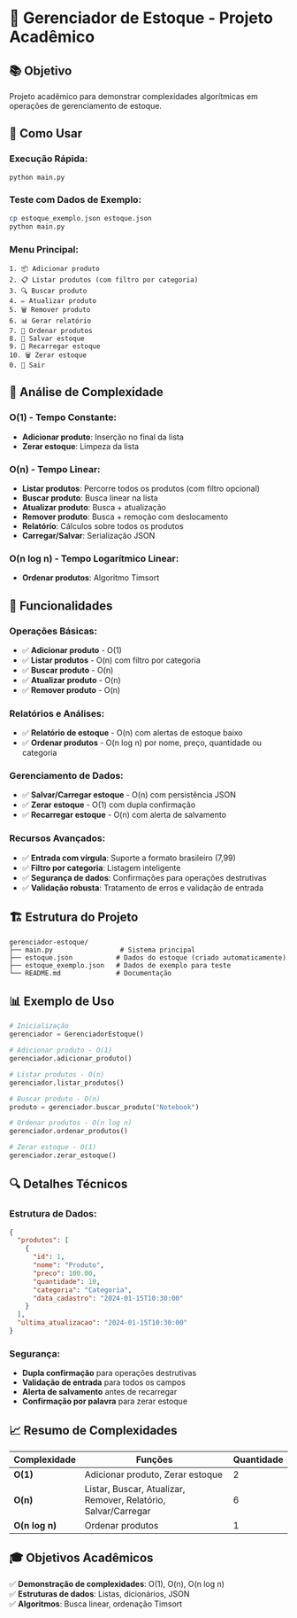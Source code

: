 # 🏪 Gerenciador de Estoque - Projeto Acadêmico

## 📚 Objetivo
Projeto acadêmico para demonstrar complexidades algorítmicas em operações de gerenciamento de estoque.

## 🚀 Como Usar

### **Execução Rápida:**
```bash
python main.py
```

### **Teste com Dados de Exemplo:**
```bash
cp estoque_exemplo.json estoque.json
python main.py
```

### **Menu Principal:**
```
1. 📦 Adicionar produto
2. 📋 Listar produtos (com filtro por categoria)
3. 🔍 Buscar produto
4. ✏️ Atualizar produto
5. 🗑️ Remover produto
6. 📊 Gerar relatório
7. 🔄 Ordenar produtos
8. 💾 Salvar estoque
9. 🔄 Recarregar estoque
10. 🗑️ Zerar estoque
0. 🚪 Sair
```

## 🎯 Análise de Complexidade

### **O(1) - Tempo Constante:**
- **Adicionar produto**: Inserção no final da lista
- **Zerar estoque**: Limpeza da lista

### **O(n) - Tempo Linear:**
- **Listar produtos**: Percorre todos os produtos (com filtro opcional)
- **Buscar produto**: Busca linear na lista
- **Atualizar produto**: Busca + atualização
- **Remover produto**: Busca + remoção com deslocamento
- **Relatório**: Cálculos sobre todos os produtos
- **Carregar/Salvar**: Serialização JSON

### **O(n log n) - Tempo Logarítmico Linear:**
- **Ordenar produtos**: Algoritmo Timsort

## 🔧 Funcionalidades

### **Operações Básicas:**
- ✅ **Adicionar produto** - O(1)
- ✅ **Listar produtos** - O(n) com filtro por categoria
- ✅ **Buscar produto** - O(n)
- ✅ **Atualizar produto** - O(n)
- ✅ **Remover produto** - O(n)

### **Relatórios e Análises:**
- ✅ **Relatório de estoque** - O(n) com alertas de estoque baixo
- ✅ **Ordenar produtos** - O(n log n) por nome, preço, quantidade ou categoria

### **Gerenciamento de Dados:**
- ✅ **Salvar/Carregar estoque** - O(n) com persistência JSON
- ✅ **Zerar estoque** - O(1) com dupla confirmação
- ✅ **Recarregar estoque** - O(n) com alerta de salvamento

### **Recursos Avançados:**
- ✅ **Entrada com vírgula**: Suporte a formato brasileiro (7,99)
- ✅ **Filtro por categoria**: Listagem inteligente
- ✅ **Segurança de dados**: Confirmações para operações destrutivas
- ✅ **Validação robusta**: Tratamento de erros e validação de entrada

## 🏗️ Estrutura do Projeto

```
gerenciador-estoque/
├── main.py                 # Sistema principal
├── estoque.json           # Dados do estoque (criado automaticamente)
├── estoque_exemplo.json   # Dados de exemplo para teste
└── README.md              # Documentação
```

## 📊 Exemplo de Uso

```python
# Inicialização
gerenciador = GerenciadorEstoque()

# Adicionar produto - O(1)
gerenciador.adicionar_produto()

# Listar produtos - O(n)
gerenciador.listar_produtos()

# Buscar produto - O(n)
produto = gerenciador.buscar_produto("Notebook")

# Ordenar produtos - O(n log n)
gerenciador.ordenar_produtos()

# Zerar estoque - O(1)
gerenciador.zerar_estoque()
```

## 🔍 Detalhes Técnicos

### **Estrutura de Dados:**
```json
{
  "produtos": [
    {
      "id": 1,
      "nome": "Produto",
      "preco": 100.00,
      "quantidade": 10,
      "categoria": "Categoria",
      "data_cadastro": "2024-01-15T10:30:00"
    }
  ],
  "ultima_atualizacao": "2024-01-15T10:30:00"
}
```

### **Segurança:**
- **Dupla confirmação** para operações destrutivas
- **Validação de entrada** para todos os campos
- **Alerta de salvamento** antes de recarregar
- **Confirmação por palavra** para zerar estoque

## 📈 Resumo de Complexidades

| Complexidade | Funções | Quantidade |
|--------------|---------|------------|
| **O(1)** | Adicionar produto, Zerar estoque | 2 |
| **O(n)** | Listar, Buscar, Atualizar, Remover, Relatório, Salvar/Carregar | 6 |
| **O(n log n)** | Ordenar produtos | 1 |

## 🎓 Objetivos Acadêmicos

✅ **Demonstração de complexidades**: O(1), O(n), O(n log n)  
✅ **Estruturas de dados**: Listas, dicionários, JSON  
✅ **Algoritmos**: Busca linear, ordenação Timsort  
